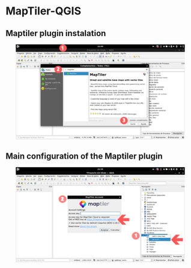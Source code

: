 # MapTiler-QGIS


## Maptiler plugin instalation
<p align="center">
 <a>
 <img src='resources/plugin_1.png' width=450>
 </a>
</p>

## Main configuration of the Maptiler plugin 
<p align="center">
 <a>
 <img src='resources/plugin_2.png' width=450>
 </a>
</p>





